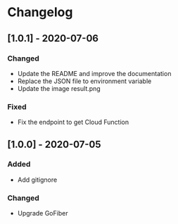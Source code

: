 # Changelog

## [1.0.1] - 2020-07-06

### Changed

- Update the README and improve the documentation
- Replace the JSON file to environment variable
- Update the image result.png

### Fixed

- Fix the endpoint to get Cloud Function


## [1.0.0] - 2020-07-05

### Added

- Add gitignore

### Changed

- Upgrade GoFiber
